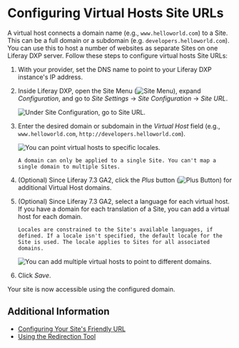 # Configuring Virtual Hosts Site URLs

A virtual host connects a domain name (e.g., `www.helloworld.com`) to a Site. This can be a full domain or a subdomain (e.g. `developers.helloworld.com`). You can use this to host a number of websites as separate Sites on one Liferay DXP server. Follow these steps to configure virtual hosts Site URLs:

1. With your provider, set the DNS name to point to your Liferay DXP instance's IP address. <!-- I think we can take this .5 step further by either linking to a often cited resource on how on a common domain name provider, a user would update the DNS name to point to a particular IP address. -->

1. Inside Liferay DXP, open the Site Menu (![Site Menu](../../../images/icon-product-menu.png)), expand *Configuration*, and go to *Site Settings* &rarr; *Site Configuration* &rarr; *Site URL*.

   ![Under Site Configuration, go to Site URL.](./configuring-virtual-hosts-site-urls/images/01.png)

1. Enter the desired domain or subdomain in the *Virtual Host* field (e.g., `www.helloworld.com`, `http://developers.helloworld.com`).

   ![You can point virtual hosts to specific locales.](./configuring-virtual-hosts-site-urls/images/02.png)

   ```{important}
   A domain can only be applied to a single Site. You can't map a single domain to multiple Sites.
   ```

1. (Optional) Since Liferay 7.3 GA2, click the *Plus* button (![Plus Button](../../../images/icon-plus.png)) for additional Virtual Host domains.

1. (Optional) Since Liferay 7.3 GA2, select a language for each virtual host. If you have a domain for each translation of a Site, you can add a virtual host for each domain.

   ```{note}
   Locales are constrained to the Site's available languages, if defined. If a locale isn't specified, the default locale for the Site is used. The locale applies to Sites for all associated domains.
   ```

   ![You can add multiple virtual hosts to point to different domains.](./configuring-virtual-hosts-site-urls/images/03.png)

1. Click *Save*.

Your site is now accessible using the configured domain.

## Additional Information

* [Configuring Your Site's Friendly URL](./configuring-your-sites-friendly-url.md)
* [Using the Redirection Tool](./using-the-redirection-tool.md)
